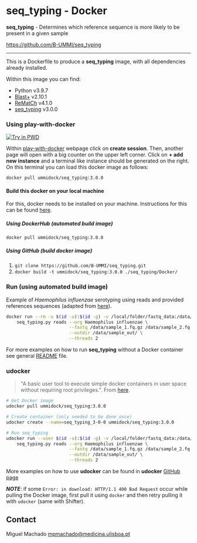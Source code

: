 # seq_typing - Docker

**seq_typing** - Determines which reference sequence is more likely to be present in a given sample

<https://github.com/B-UMMI/seq_typing>

---

This is a Dockerfile to produce a **seq_typing** image, with all dependencies already installed.

Within this image you can find:
- Python v3.9.7
- [Blast+](https://blast.ncbi.nlm.nih.gov/Blast.cgi) v2.10.1
- [ReMatCh](https://github.com/B-UMMI/ReMatCh) v4.1.0
- [seq_typing](https://github.com/B-UMMI/seq_typing) v3.0.0


### Using play-with-docker
[![Try in PWD](https://cdn.rawgit.com/play-with-docker/stacks/cff22438/assets/images/button.png)](http://labs.play-with-docker.com/)

Within [play-with-docker](http://labs.play-with-docker.com/) webpage click on **create session**. Then, another page
will open with a big counter on the upper left corner. Click on **+ add new instance** and a terminal like instance should be generated on the right. On
this terminal you can load this docker image as follows:

`docker pull ummidock/seq_typing:3.0.0`

#### Build this docker on your local machine

For this, docker needs to be installed on your machine. Instructions for this can be found [here](https://docs.docker.com/engine/installation/).

##### Using DockerHub (automated build image)

`docker pull ummidock/seq_typing:3.0.0`

##### Using GitHub (build docker image)

1) `git clone https://github.com/B-UMMI/seq_typing.git`  
2) `docker build -t ummidock/seq_typing:3.0.0 ./seq_typing/Docker/`

### Run (using automated build image)
Example of _Haemophilus influenzae_ serotyping using reads and provided references sequences (adapted from [here](../README.md#reads)).
````bash
docker run --rm -u $(id -u):$(id -g) -v /local/folder/fastq_data:/data/ ummidock/seq_typing:3.0.0 \
    seq_typing.py reads --org Haemophilus influenzae \
                        --fastq /data/sample_1.fq.gz /data/sample_2.fq.gz \
                        --outdir /data/sample_out/ \
                        --threads 2
````
For more examples on how to run **seq_typing** without a Docker container see general [README](../README.md) file.


### udocker

> "A basic user tool to execute simple docker containers in user space without requiring root privileges.". From [here](https://github.com/indigo-dc/udocker).

```bash
# Get Docker image
udocker pull ummidock/seq_typing:3.0.0

# Create container (only needed to be done once)
udocker create --name=seq_typing_3-0-0 ummidock/seq_typing:3.0.0

# Run seq_typing
udocker run --user $(id -u):$(id -g) -v /local/folder/fastq_data:/data/ seq_typing_3-0-0 \
    seq_typing.py reads --org Haemophilus influenzae \
                        --fastq /data/sample_1.fq.gz /data/sample_2.fq.gz \
                        --outdir /data/sample_out/ \
                        --threads 2
```
More examples on how to use **udocker** can be found in **udocker** [GitHub page](https://github.com/indigo-dc/udocker)  
  
*__NOTE__*: if some `Error: in download: HTTP/1.1 400 Bad Request` occur while pulling the Docker image, first pull it using `docker` and then retry pulling it with `udocker` (same with Shifter).


Contact
-------
Miguel Machado <mpmachado@medicina.ulisboa.pt>  
